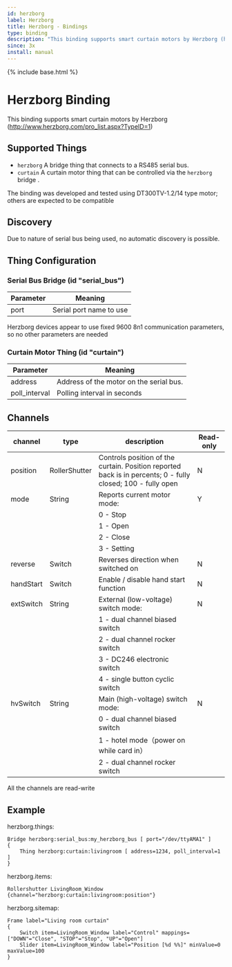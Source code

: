 ```yaml
---
id: herzborg
label: Herzborg
title: Herzborg - Bindings
type: binding
description: "This binding supports smart curtain motors by Herzborg (http://www.herzborg.com/pro_list.aspx?TypeID=1)"
since: 3x
install: manual
---
```


<!-- Attention authors: Do not edit directly. Please add your changes to the appropriate source repository -->

{% include base.html %}

# Herzborg Binding

This binding supports smart curtain motors by Herzborg (http://www.herzborg.com/pro_list.aspx?TypeID=1)

## Supported Things

- `herzborg` A bridge thing that connects to a RS485 serial bus.
- `curtain` A curtain motor thing that can be controlled via the `herzborg` bridge .

The binding was developed and tested using DT300TV-1.2/14 type motor; others are expected to be compatible

## Discovery

Due to nature of serial bus being used, no automatic discovery is possible.

## Thing Configuration

### Serial Bus Bridge (id "serial_bus")

| Parameter | Meaning                                                 |
|-----------|---------------------------------------------------------|
| port      | Serial port name to use                                 |

Herzborg devices appear to use fixed 9600 8n1 communication parameters, so no other parameters are needed

### Curtain Motor Thing (id "curtain")

| Parameter     | Meaning                                                 |
|---------------|---------------------------------------------------------|
| address       | Address of the motor on the serial bus.                 |
| poll_interval | Polling interval in seconds                             |

## Channels

| channel    | type          | description                                   | Read-only |
|------------|---------------|-----------------------------------------------|-----------|
| position   | RollerShutter | Controls position of the curtain. Position reported back is in percents; 0 - fully closed; 100 - fully open | N |
| mode       | String        | Reports current motor mode:                   | Y |
|            |               | 0 - Stop                                      |   |
|            |               | 1 - Open                                      |   |
|            |               | 2 - Close                                     |   |
|            |               | 3 - Setting                                   |   |
| reverse    | Switch        | Reverses direction when switched on           | N |
| handStart  | Switch        | Enable / disable hand start function          | N |
| extSwitch  | String        | External (low-voltage) switch mode:           | N |
|            |               | 1 - dual channel biased switch                |   |
|            |               | 2 - dual channel rocker switch                |   |
|            |               | 3 - DC246 electronic switch                   |   |
|            |               | 4 - single button cyclic switch               |   |
| hvSwitch   | String        | Main (high-voltage) switch mode:              | N |
|            |               | 0 - dual channel biased switch                |   |
|            |               | 1 - hotel mode（power on while card in）        |   |
|            |               | 2 - dual channel rocker switch                |   |

All the channels are read-write

## Example

herzborg.things:

```
Bridge herzborg:serial_bus:my_herzborg_bus [ port="/dev/ttyAMA1" ]
{
    Thing herzborg:curtain:livingroom [ address=1234, poll_interval=1 ]
}
```

herzborg.items:

```
Rollershutter LivingRoom_Window {channel="herzborg:curtain:livingroom:position"}
```

herzborg.sitemap:

```
Frame label="Living room curtain"
{
    Switch item=LivingRoom_Window label="Control" mappings=["DOWN"="Close", "STOP"="Stop", "UP"="Open"]
    Slider item=LivingRoom_Window label="Position [%d %%]" minValue=0 maxValue=100
}

```
